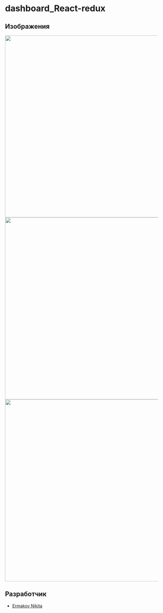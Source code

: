 # dashboard_React-redux

## Изображения
<p>
    <img src="https://i.ibb.co/KKQnVn8/image.png" width = "600px">  
    <img src="https://i.ibb.co/jztGFNM/image.png" width = "600px">  
    <img src="https://i.ibb.co/vVbXGHh/image.png" width = "600px">  
</p>

## Разработчик

- [Ermakov Nikita](https://github.com/agr0meow)

